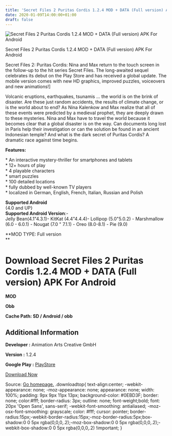 ```yaml
---
title: 'Secret Files 2 Puritas Cordis 1.2.4 MOD + DATA (Full version) APK For Android'
date: 2020-01-09T14:00:00+01:00
draft: false
---
```


![Secret Files 2 Puritas Cordis 1.2.4 MOD + DATA (Full version) APK For Android](https://i1.wp.com/apkhome.net/wp-content/uploads/2020/01/Secret-Files-2-Puritas-Cordis-1.2.4-MOD-DATA-Full-version.png "Secret Files 2 Puritas Cordis 1.2.4 MOD + DATA (Full version) APK For Android")

  

Secret Files 2 Puritas Cordis 1.2.4 MOD + DATA (Full version) APK For Android

Secret Files 2: Puritas Cordis: Nina and Max return to the touch screen in the follow-up to the hit series Secret Files. The long-awaited sequel celebrates its debut on the Play Store and has received a global update. The mobile version comes with new HD graphics, improved puzzles, voiceovers and new animations!\]

Volcanic eruptions, earthquakes, tsunamis ... the world is on the brink of disaster. Are these just random accidents, the results of climate change, or is the world about to end? As Nina Kalenkow and Max realize that all of these events were predicted by a medieval prophet, they are deeply drawn to these mysteries. Nina and Max have to travel the world because it becomes clear that a global disaster is on the way. Can documents long lost in Paris help their investigation or can the solution be found in an ancient Indonesian temple? And what is the dark secret of Puritas Cordis? A dramatic race against time begins.

**Features:**

\* An interactive mystery-thriller for smartphones and tablets  
\* 12+ hours of play  
\* 4 playable characters  
\* smart puzzles  
\* 100 detailed locations  
\* fully dubbed by well-known TV players  
\* localized in German, English, French, Italian, Russian and Polish

**Supported Android**  
{4.0 and UP}  
**Supported Android Version**:-  
Jelly Bean(4.1"4.3.1)- KitKat (4.4"4.4.4)- Lollipop (5.0"5.0.2) - Marshmallow (6.0 - 6.0.1) - Nougat (7.0 " 7.1.1) - Oreo (8.0-8.1) - Pie (9.0)

**MOD TYPE: Full version  
**

Download Secret Files 2 Puritas Cordis 1.2.4 MOD + DATA (Full version) APK For Android
======================================================================================

**MOD**

**Obb**

**Cache Path: SD / Android / obb**

Additional Information
----------------------

**Developer :** Animation Arts Creative GmbH

**Version :** 1.2.4

**Google Play :** [PlayStore](https://play.google.com/store/apps/details?id=com.animationarts.secretfiles2)

  

[Download Now](https://store4app.co/post/secret-files-2-puritas-cordis-1-2-4-mod-data-full-version-apk-for-android_1578562348)

  
Source: [Go homepage.](https://store4app.co/post/secret-files-2-puritas-cordis-1-2-4-mod-data-full-version-apk-for-android_1578562348) .downloadtop{ text-align:center; -webkit-appearance: none; -moz-appearance: none; appearance: none; width: 100%; padding: 9px 9px 11px 13px; background-color: #0EBD3F; border: none; color:#fff; border-radius: 3px; outline: none; font-weight;bold; font: 20px 'Open Sans', sans-serif; -webkit-font-smoothing: antialiased; -moz-osx-font-smoothing: grayscale; color: #fff; cursor: pointer; border-radius:15px;-webkit-border-radius:15px;-moz-border-radius:5px;box-shadow:0 0 5px rgba(0,0,0,.2);-moz-box-shadow:0 0 5px rgba(0,0,0,.2);-webkit-box-shadow:0 0 5px rgba(0,0,0,.2) !important; }